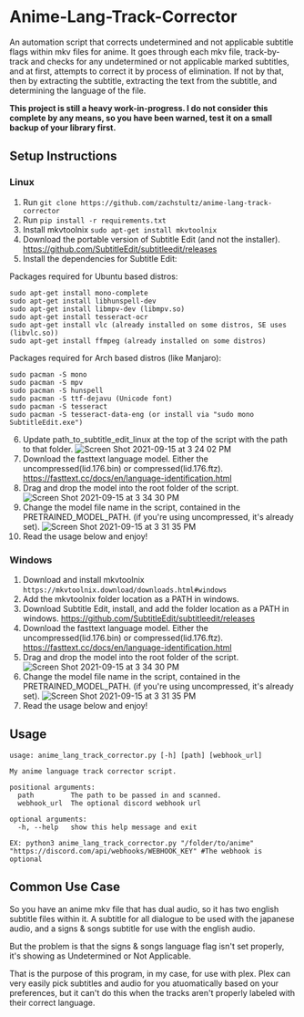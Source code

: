 # Anime-Lang-Track-Corrector
An automation script that corrects undetermined and not applicable subtitle flags within mkv files for anime. 
It goes through each mkv file, track-by-track and checks for any undetermined or not applicable marked subtitles, and at first, attempts to correct it by process of elimination. If not by that, then by extracting the subtitle, extracting the text from the subtitle, and determining the language of the file.

**This project is still a heavy work-in-progress.
I do not consider this complete by any means, so you have been warned, test it on a small backup of your library first.**

## Setup Instructions
### Linux
1. Run ``` git clone https://github.com/zachstultz/anime-lang-track-corrector ```
2. Run ```pip install -r requirements.txt```
3. Install mkvtoolnix ```sudo apt-get install mkvtoolnix```
4. Download the portable version of Subtitle Edit (and not the installer). https://github.com/SubtitleEdit/subtitleedit/releases
5. Install the dependencies for Subtitle Edit:

  Packages required for Ubuntu based distros:
  ```
  sudo apt-get install mono-complete
  sudo apt-get install libhunspell-dev
  sudo apt-get install libmpv-dev (libmpv.so)
  sudo apt-get install tesseract-ocr
  sudo apt-get install vlc (already installed on some distros, SE uses (libvlc.so))
  sudo apt-get install ffmpeg (already installed on some distros)
  ```
  Packages required for Arch based distros (like Manjaro):
  ```
  sudo pacman -S mono
  sudo pacman -S mpv
  sudo pacman -S hunspell
  sudo pacman -S ttf-dejavu (Unicode font)
  sudo pacman -S tesseract
  sudo pacman -S tesseract-data-eng (or install via "sudo mono SubtitleEdit.exe")
  ```
6. Update path_to_subtitle_edit_linux at the top of the script with the path to that folder.
![Screen Shot 2021-09-15 at 3 24 02 PM](https://user-images.githubusercontent.com/8385256/133504275-382ebb15-e0de-4e15-8692-af1dc8acf748.png)
6. Download the fasttext language model. Either the uncompressed(lid.176.bin) or compressed(lid.176.ftz). https://fasttext.cc/docs/en/language-identification.html
8. Drag and drop the model into the root folder of the script.
![Screen Shot 2021-09-15 at 3 34 30 PM](https://user-images.githubusercontent.com/8385256/133505641-9b37a2ce-2679-452a-812b-5e3a72a86865.png)
9. Change the model file name in the script, contained in the PRETRAINED_MODEL_PATH. (if you're using uncompressed, it's already set).
![Screen Shot 2021-09-15 at 3 31 35 PM](https://user-images.githubusercontent.com/8385256/133505669-78bf2ec8-297c-4dc3-b79a-ba6c11501e09.png)
9. Read the usage below and enjoy!
### Windows
1. Download and install mkvtoolnix ```https://mkvtoolnix.download/downloads.html#windows```
2. Add the mkvtoolnix folder location as a PATH in windows.
3. Download Subtitle Edit, install, and add the folder location as a PATH in windows. https://github.com/SubtitleEdit/subtitleedit/releases
4. Download the fasttext language model. Either the uncompressed(lid.176.bin) or compressed(lid.176.ftz). https://fasttext.cc/docs/en/language-identification.html
5. Drag and drop the model into the root folder of the script.
![Screen Shot 2021-09-15 at 3 34 30 PM](https://user-images.githubusercontent.com/8385256/133505641-9b37a2ce-2679-452a-812b-5e3a72a86865.png)
6. Change the model file name in the script, contained in the PRETRAINED_MODEL_PATH. (if you're using uncompressed, it's already set).
![Screen Shot 2021-09-15 at 3 31 35 PM](https://user-images.githubusercontent.com/8385256/133505669-78bf2ec8-297c-4dc3-b79a-ba6c11501e09.png)
7. Read the usage below and enjoy!

## Usage
```
usage: anime_lang_track_corrector.py [-h] [path] [webhook_url]

My anime language track corrector script.

positional arguments:
  path         The path to be passed in and scanned.
  webhook_url  The optional discord webhook url

optional arguments:
  -h, --help   show this help message and exit
```
```
EX: python3 anime_lang_track_corrector.py "/folder/to/anime" "https://discord.com/api/webhooks/WEBHOOK_KEY" #The webhook is optional
```

## Common Use Case
So you have an anime mkv file that has dual audio, so it has two english subtitle files within it. A subtitle for all dialogue to be used with the japanese audio, and a signs & songs subtitle for use with the english audio.

But the problem is that the signs & songs language flag isn't set properly, it's showing as Undetermined or Not Applicable.

That is the purpose of this program, in my case, for use with plex. Plex can very easily pick subtitles and audio for you atuomatically based on your preferences, but it can't do this when the tracks aren't properly labeled with their correct language.
